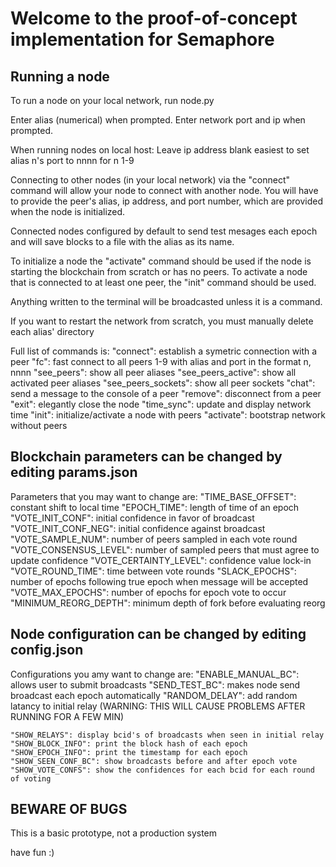 # Welcome to the proof-of-concept implementation for Semaphore

## Running a node

To run a node on your local network, run node.py

Enter alias (numerical) when prompted. Enter network port and ip when prompted.

When running nodes on local host:
    Leave ip address blank
    easiest to set alias n's port to nnnn
    for n 1-9

Connecting to other nodes (in your local network) via the "connect" command will allow your node to connect with another node. You will have to provide the peer's alias, ip address, and port number, which are provided when the node is initialized.

Connected nodes configured by default to send test mesages each epoch and will save blocks to a file with the alias as its name.

To initialize a node the "activate" command should be used if the node is starting the blockchain from scratch or has no peers. To activate a node that is connected to at least one peer, the "init" command should be used.

Anything written to the terminal will be broadcasted unless it is a command.

If you want to restart the network from scratch, you must manually delete each alias' directory

Full list of commands is:
    "connect": establish a symetric connection with a peer
    "fc": fast connect to all peers 1-9 with alias and port in the format n, nnnn
    "see_peers": show all peer aliases
    "see_peers_active": show all activated peer aliases
    "see_peers_sockets": show all peer sockets
    "chat": send a message to the console of a peer
    "remove": disconnect from a peer
    "exit": elegantly close the node
    "time_sync": update and display network time
    "init": initialize/activate a node with peers
    "activate": bootstrap network without peers

## Blockchain parameters can be changed by editing params.json

Parameters that you may want to change are:
    "TIME_BASE_OFFSET": constant shift to local time
    "EPOCH_TIME": length of time of an epoch
    "VOTE_INIT_CONF": initial confidence in favor of broadcast
    "VOTE_INIT_CONF_NEG": initial confidence against broadcast
    "VOTE_SAMPLE_NUM": number of peers sampled in each vote round
    "VOTE_CONSENSUS_LEVEL": number of sampled peers that must agree to update confidence
    "VOTE_CERTAINTY_LEVEL": confidence value lock-in
    "VOTE_ROUND_TIME": time between vote rounds
    "SLACK_EPOCHS": number of epochs following true epoch when message will be accepted
    "VOTE_MAX_EPOCHS": number of epochs for epoch vote to occur
    "MINIMUM_REORG_DEPTH": minimum depth of fork before evaluating reorg

## Node configuration can be changed by editing config.json

Configurations you amy want to change are:
    "ENABLE_MANUAL_BC": allows user to submit broadcasts
    "SEND_TEST_BC": makes node send broadcast each epoch automatically
    "RANDOM_DELAY": add random latancy to initial relay (WARNING: THIS WILL CAUSE PROBLEMS AFTER RUNNING FOR A FEW MIN)

    "SHOW_RELAYS": display bcid's of broadcasts when seen in initial relay
    "SHOW_BLOCK_INFO": print the block hash of each epoch
    "SHOW_EPOCH_INFO": print the timestamp for each epoch
    "SHOW_SEEN_CONF_BC": show broadcasts before and after epoch vote
    "SHOW_VOTE_CONFS": show the confidences for each bcid for each round of voting

## BEWARE OF BUGS

This is a basic prototype, not a production system

have fun :)
